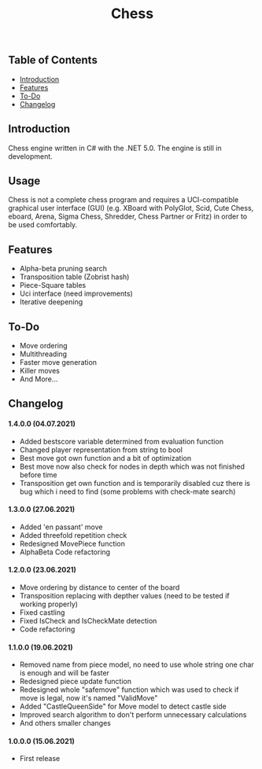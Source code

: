 <h1 align="center"> Chess </h1> <br>

## Table of Contents

- [Introduction](#introduction)
- [Features](#features)
- [To-Do](#to-do)
- [Changelog](#changelog)

## Introduction

Chess engine written in C# with the .NET 5.0. The engine is still in development.

## Usage

Chess is not a complete chess program and requires a UCI-compatible graphical user interface (GUI) (e.g. XBoard with PolyGlot, Scid, Cute Chess, eboard, Arena, Sigma Chess, Shredder, Chess Partner or Fritz) in order to be used comfortably.

## Features

* Alpha-beta pruning search
* Transposition table (Zobrist hash)
* Piece-Square tables
* Uci interface (need improvements)
* Iterative deepening

## To-Do

* Move ordering
* Multithreading
* Faster move generation
* Killer moves
* And More...

## Changelog

#### 1.4.0.0 (04.07.2021)
* Added bestscore variable determined from evaluation function
* Changed player representation from string to bool
* Best move got own function and a bit of optimization
* Best move now also check for nodes in depth which was not finished before time
* Transposition get own function and is temporarily disabled cuz there is bug which i need to find (some problems with check-mate search)

#### 1.3.0.0 (27.06.2021)
* Added 'en passant' move
* Added threefold repetition check
* Redesigned MovePiece function
* AlphaBeta Code refactoring

#### 1.2.0.0 (23.06.2021)
* Move ordering by distance to center of the board
* Transposition replacing with depther values (need to be tested if working properly)
* Fixed castling
* Fixed IsCheck and IsCheckMate detection
* Code refactoring

#### 1.1.0.0 (19.06.2021)
* Removed name from piece model, no need to use whole string one char is enough and will be faster
* Redesigned piece update function
* Redesigned whole "safemove" function which was used to check if move is legal, now it's named "ValidMove"
* Added "CastleQueenSide" for Move model to detect castle side
* Improved search algorithm to don't perform unnecessary calculations
* And others smaller changes

#### 1.0.0.0 (15.06.2021)
* First release
